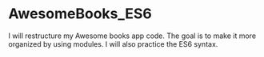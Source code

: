 # AwesomeBooks_ES6
I will restructure my Awesome books app code. The goal is to make it more organized by using modules. I will also practice the ES6 syntax.
